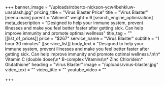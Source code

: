 +++
banner_image = "/uploads/roberto-nickson-ycw4behkluw-unsplash.jpg"
pricing_title = "Virus Blaster Price"
title = "Virus Blaster"
[menu.main]
parent = "Ailment"
weight = 6
[search_engine_optimization]
meta_description = "Designed to help your immune system, prevent illnesses and make you feel better faster after getting sick. Can help improve immunity and promote optimal wellness"
title_tag = ""
[[list_of_prices]]
price = "$267"
service_name = "Virus Blaster"
subtitle = "1 hour 30 minutes"
[[service_list]]
body_text = "Designed to help your immune system, prevent illnesses and make you feel better faster after getting sick. Can help improve immunity and promote optimal wellness.\n\n* Vitamin C (double dose)\n* B-complex Vitamins\n* Zinc Chloride\n* Glutathione"
heading = "Virus Blaster"
image = "/uploads/virus-blaster.jpg"
video_text = ""
video_title = ""
youtube_video = ""

+++

